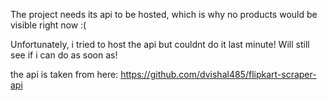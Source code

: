 The project needs its api to be hosted, which is why no products would be visible right now :(

Unfortunately, i tried to host the api but couldnt do it last minute! Will still see if i can do as soon as! 

the api is taken from here: https://github.com/dvishal485/flipkart-scraper-api
